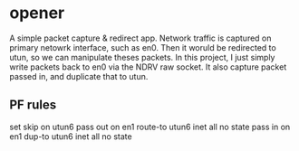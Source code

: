# opener

A simple packet capture & redirect app. Network traffic is captured on primary netowrk interface, such as en0.
Then it woruld be redirected to utun, so we can manipulate theses packets. In this project, I just simply write
packets back to en0 via the NDRV raw socket. It also capture packet passed in, and duplicate that to utun.

## PF rules
set skip on utun6
pass out on en1 route-to utun6 inet all no state
pass in  on en1 dup-to utun6 inet all no state
